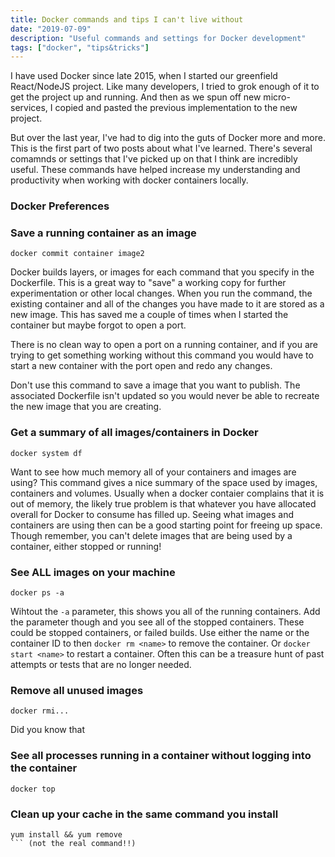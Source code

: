 ```yaml
---
title: Docker commands and tips I can't live without
date: "2019-07-09"
description: "Useful commands and settings for Docker development"
tags: ["docker", "tips&tricks"]
---
```


I have used Docker since late 2015, when I started our greenfield React/NodeJS project.  Like many developers, I tried to grok enough of it to get the project up and running.  And then as we spun off new micro-services, I copied and pasted the previous implementation to the new project.  

But over the last year, I've had to dig into the guts of Docker more and more.  This is the first part of two posts about what I've learned.  There's several comamnds or settings that I've picked up on that I think are incredibly useful.  These commands have helped increase my understanding and productivity when working with docker containers locally.

### Docker Preferences

### Save a running container as an image
```shell
docker commit container image2
```
Docker builds layers, or images for each command that you specify in the Dockerfile. This is a great way to "save" a working copy for further experimentation or other local changes.  When you run the command, the existing container and all of the changes you have made to it are stored as a new image.  This has saved me a couple of times when I started the container but maybe forgot to open a port.  

There is no clean way to open a port on a running container, and if you are trying to get something working without this command you would have to start a new container with the port open and redo any changes.  

Don't use this command to save a image that you want to publish.  The associated Dockerfile isn't updated so you would never be able to recreate the new image that you are creating.  
### Get a summary of all images/containers in Docker
```shell
docker system df
```
Want to see how much memory all of your containers and images are using?  This command gives a nice summary of the space used by images, containers and volumes.  Usually when a docker contaier complains that it is out of memory, the likely true problem is that whatever you have allocated overall for Docker to consume has filled up.  Seeing what images and containers are using then can be a good starting point for freeing up space.  Though remember, you can't delete images that are being used by a container, either stopped or running!

### See ALL images on your machine
```shell
docker ps -a
```

Wihtout the `-a` parameter, this shows you all of the running containers.  Add the parameter though and you see all of the stopped containers.  These could be stopped containers, or failed builds.  Use either the name or the container ID to then `docker rm <name>` to remove the container.  Or `docker start <name>` to restart a container.  Often this can be a treasure hunt of past attempts or tests that are no longer needed.  

### Remove all unused images
```shell
docker rmi...
```
Did you know that 

### See all processes running in a container without logging into the container
```shell
docker top
```

### Clean up your cache in the same command you install
```shell
yum install && yum remove
``` (not the real command!!)